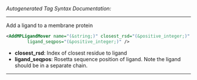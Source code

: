 _Autogenerated Tag Syntax Documentation:_

---
Add a ligand to a membrane protein

```xml
<AddMPLigandMover name="(&string;)" closest_rsd="(&positive_integer;)"
        ligand_seqpos="(&positive_integer;)" />
```

-   **closest_rsd**: Index of closest residue to ligand
-   **ligand_seqpos**: Rosetta sequence position of ligand. Note the ligand should be in a separate chain.

---
